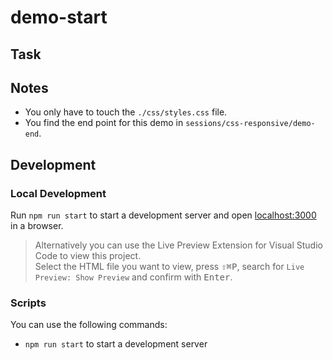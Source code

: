 # demo-start

## Task

## Notes

- You only have to touch the `./css/styles.css` file.
- You find the end point for this demo in `sessions/css-responsive/demo-end`.

## Development

### Local Development

Run `npm run start` to start a development server and open [localhost:3000](http://localhost:3000) in a browser.

> Alternatively you can use the Live Preview Extension for Visual Studio Code to view this project.  
> Select the HTML file you want to view, press <kbd>⇧</kbd><kbd>⌘</kbd><kbd>P</kbd>, search for `Live Preview: Show Preview` and confirm with <kbd>Enter</kbd>.



### Scripts

You can use the following commands:

- `npm run start` to start a development server
